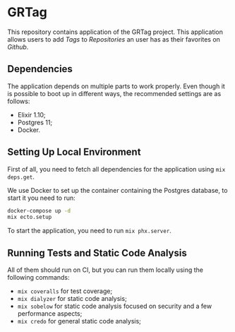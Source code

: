 # GRTag

This repository contains application of the GRTag project. This application allows users to add _Tags_ to _Repositories_ an user has as their favorites on _Github_.

## Dependencies

The application depends on multiple parts to work properly. Even though it is possible to boot up in different ways, the recommended settings are as follows:

- Elixir 1.10;
- Postgres 11;
- Docker.

## Setting Up Local Environment

First of all, you need to fetch all dependencies for the application using `mix deps.get`.

We use Docker to set up the container containing the Postgres database, to start it you need to run:

```sh
docker-compose up -d
mix ecto.setup
```

To start the application, you need to run `mix phx.server`.

## Running Tests and Static Code Analysis

All of them should run on CI, but you can run them locally using the following commands:

- `mix coveralls` for test coverage;
- `mix dialyzer` for static code analysis;
- `mix sobelow` for static code analysis focused on security and a few performance aspects;
- `mix credo` for general static code analysis;
